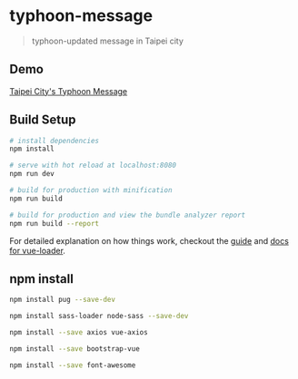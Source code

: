 # typhoon-message

> typhoon-updated message in Taipei city

## Demo
[Taipei City's Typhoon Message](https://yrfang.github.io/typhoon-message/)

## Build Setup

``` bash
# install dependencies
npm install

# serve with hot reload at localhost:8080
npm run dev

# build for production with minification
npm run build

# build for production and view the bundle analyzer report
npm run build --report
```

For detailed explanation on how things work, checkout the [guide](http://vuejs-templates.github.io/webpack/) and [docs for vue-loader](http://vuejs.github.io/vue-loader).

## npm install

```bash
npm install pug --save-dev

npm install sass-loader node-sass --save-dev

npm install --save axios vue-axios

npm install --save bootstrap-vue

npm install --save font-awesome
```
